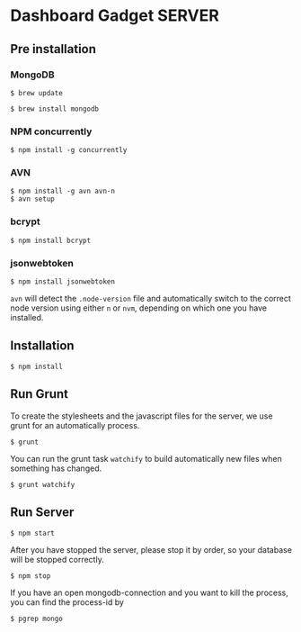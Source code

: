 # Dashboard Gadget SERVER

## Pre installation
### MongoDB

    $ brew update

    $ brew install mongodb

### NPM concurrently

    $ npm install -g concurrently

### AVN

    $ npm install -g avn avn-n
    $ avn setup
    
### bcrypt

    $ npm install bcrypt
    
### jsonwebtoken
    
    $ npm install jsonwebtoken

`avn` will detect the `.node-version` file and automatically switch to the correct node version using either
`n` or `nvm`, depending on which one you have installed.

## Installation
    
    $ npm install
    
## Run Grunt
To create the stylesheets and the javascript files for the server, we use grunt for an automatically process.

    $ grunt
    
You can run the grunt task `watchify` to build automatically new files when something has changed.

    $ grunt watchify

## Run Server
    
    $ npm start

After you have stopped the server, please stop it by order, so your database will be stopped correctly.

    $ npm stop

If you have an open mongodb-connection and you want to kill the process, you can find the process-id by

    $ pgrep mongo


